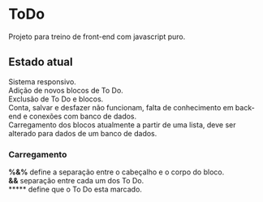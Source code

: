 # ToDo
Projeto para treino de front-end com javascript puro.


## Estado atual

Sistema responsivo.\
Adição de novos blocos de To Do.\
Exclusão de To Do e blocos.\
Conta, salvar e desfazer não funcionam, falta de conhecimento em back-end e conexões com banco de dados.\
Carregamento dos blocos atualmente a partir de uma lista, deve ser alterado para dados de um banco de dados.

### Carregamento
**%&%** define a separação entre o cabeçalho e o corpo do bloco.\
**&&** separação entre cada um dos To Do.\
***** define que o To Do esta marcado.

